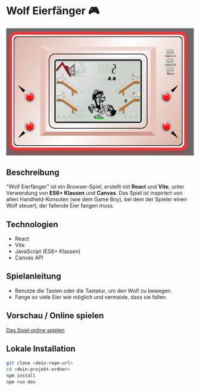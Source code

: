 # Wolf Eierfänger 🎮

![Spiel Vorschau](preview.png)

## Beschreibung
"Wolf Eierfänger" ist ein Browser-Spiel, erstellt mit **React** und **Vite**, unter Verwendung von **ES6+ Klassen** und **Canvas**. Das Spiel ist inspiriert von alten Handheld-Konsolen (wie dem Game Boy), bei dem der Spieler einen Wolf steuert, der fallende Eier fangen muss.

## Technologien
- React  
- Vite  
- JavaScript (ES6+ Klassen)  
- Canvas API  

## Spielanleitung
- Benutze die Tasten oder die Tastatur, um den Wolf zu bewegen.  
- Fange so viele Eier wie möglich und vermeide, dass sie fallen.  

## Vorschau / Online spielen
[Das Spiel online spielen](https://my-game-fqafnhybp-nathalys-projects-00e3c987.vercel.app)

## Lokale Installation
```bash
git clone <dein-repo-url>
cd <dein-projekt-ordner>
npm install
npm run dev
